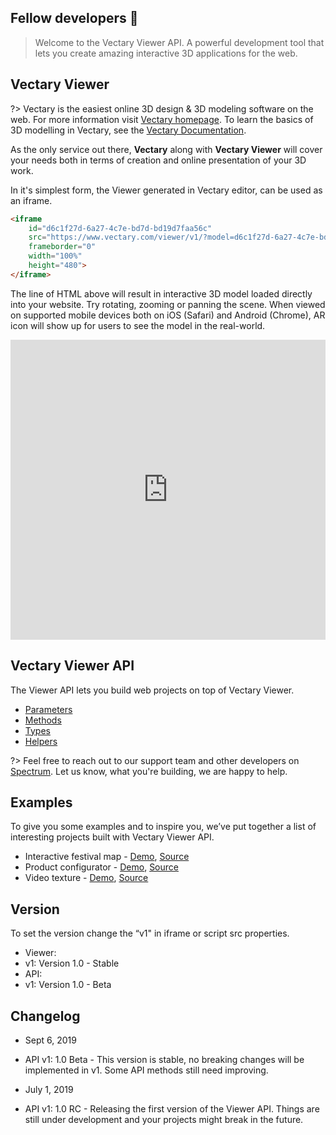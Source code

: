 ## Fellow developers &#128406;

> Welcome to the Vectary Viewer API. A powerful development tool that lets you create amazing interactive 3D applications for the web.

## Vectary Viewer

?> Vectary is the easiest online 3D design & 3D modeling software on the web. For more information visit [Vectary homepage](https://www.vectary.com). To learn the basics of 3D modelling in Vectary, see the [Vectary Documentation](https://www.vectary.com/docs/).

As the only service out there, **Vectary** along with **Vectary Viewer** will cover your needs both in terms of creation and online presentation of your 3D work.

In it's simplest form, the Viewer generated in Vectary editor, can be used as an iframe.

```html
<iframe 
    id="d6c1f27d-6a27-4c7e-bd7d-bd19d7faa56c" 
    src="https://www.vectary.com/viewer/v1/?model=d6c1f27d-6a27-4c7e-bd7d-bd19d7faa56c&turntable=-2" 
    frameborder="0" 
    width="100%" 
    height="480">
</iframe>
```
The line of HTML above will result in interactive 3D model loaded directly into your website. Try rotating, zooming or panning the scene. When viewed on supported mobile devices both on iOS (Safari) and Android (Chrome), AR icon will show up for users to see the model in the real-world.

<iframe id="d6c1f27d-6a27-4c7e-bd7d-bd19d7faa56c" src="https://www.vectary.com/viewer/v1/?model=d6c1f27d-6a27-4c7e-bd7d-bd19d7faa56c&turntable=-2" frameborder="0" width="100%" height="480"></iframe>

## Vectary Viewer API

The Viewer API lets you build web projects on top of Vectary Viewer. 

+ [Parameters](/parameters)
+ [Methods](/methods)
+ [Types](/types)
+ [Helpers](/helpers)


?> Feel free to reach out to our support team and other developers on [Spectrum](https://spectrum.chat/vectary). Let us know, what you're building, we are happy to help.

## Examples

To give you some examples and to inspire you, we’ve put together a list of interesting projects built with Vectary Viewer API.

- Interactive festival map - [Demo](https://vectary-grape19.now.sh), [Source](https://github.com/vectary/grape-festival-map)
- Product configurator - [Demo](https://pocsports-demo.vectary.now.sh/), [Source](https://github.com/vectary/pocsports-demo)
- Video texture - [Demo](https://lyft-demo.vectary.now.sh/), [Source](https://github.com/vectary/lyft-demo)

## Version

To set the version change the “v1" in iframe or script src properties.

- Viewer:
 - v1: Version 1.0 - Stable
- API:
 - v1: Version 1.0 - Beta

## Changelog

- Sept 6, 2019
 - API v1: 1.0 Beta - This version is stable, no breaking changes will be implemented in v1. Some API methods still need improving.

- July 1, 2019
 - API v1: 1.0 RC - Releasing the first version of the Viewer API. Things are still under development and your projects might break in the future.
